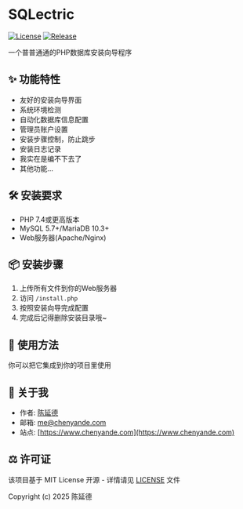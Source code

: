 # SQLectric
[![License](https://img.shields.io/badge/License-MIT-green.svg)](LICENSE)
[![Release](https://img.shields.io/badge/Release-1.0.0-blue.svg)](../../releases/tag/v1.0.0)

一个普普通通的PHP数据库安装向导程序

## ✨ 功能特性
- 友好的安装向导界面
- 系统环境检测
- 自动化数据库信息配置
- 管理员账户设置
- 安装步骤控制，防止跳步
- 安装日志记录
- 我实在是编不下去了
- 其他功能...

## 🛠️ 安装要求
- PHP 7.4或更高版本
- MySQL 5.7+/MariaDB 10.3+
- Web服务器(Apache/Nginx)

## 📦 安装步骤
1. 上传所有文件到你的Web服务器
2. 访问 `/install.php`
3. 按照安装向导完成配置
4. 完成后记得删除安装目录哦~

## 📖 使用方法
你可以把它集成到你的项目里使用

## 📌 关于我
- 作者: [陈延德](https://www.chenyande.com)
- 邮箱: [me@chenyande.com](mailto:me@chenyande.com)
- 站点: [https://www.chenyande.com](https://www.chenyande.com)

## ⚖️ 许可证
该项目基于 MIT License 开源 - 详情请见 [LICENSE](LICENSE) 文件

Copyright (c) 2025 陈延德